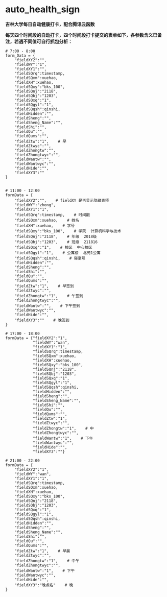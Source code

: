 # auto_health_sign

**吉林大学每日自动健康打卡，配合腾讯云函数**

**每天四个时间段的自动打卡，四个时间段打卡提交的表单如下，各参数含义已备注，若遇不同值可自行抓包分析：**


    # 7:00 - 8:00
    form_Data = {
        "fieldXY2":"",
        "fieldWY":"1",
        "fieldXY1":"",
        "fieldSQrq":timestamp,
        "fieldSQxm":xuehao,
        "fieldXH":xuehao,
        "fieldSQxy":"bks_100",
        "fieldSQnj":"2118",
        "fieldSQbj":"1203",
        "fieldSQxq":"1",
        "fieldSQgyl":"1",
        "fieldSQqsh":qinshi,
        "fieldHidden":"",
        "fieldSheng":"",
        "fieldSheng_Name":"",
        "fieldShi":"",
        "fieldQu":"",
        "fieldQums":"",
        "fieldZtw":"1",    # 早
        "fieldZtwyc":"",
        "fieldZhongtw":"",
        "fieldZhongtwyc":"",
        "fieldWantw":"",
        "fieldWantwyc":"",
        "fieldHide":"",
        "fieldXY3":""
    }


    # 11:00 - 12:00
    formData = {
        "fieldXY2":"",    # fieldXY 是否显示隐藏表项
        "fieldWY":"zhong",
        "fieldXY1":"1",
        "fieldSQrq":timestamp,    # 时间戳
        "fieldSQxm":xuehao,    # 姓名
        "fieldXH":xuehao,    # 学号
        "fieldSQxy":"bks_100",    # 学院  计算机科学与技术
        "fieldSQnj":"2118",    # 年级  2018级
        "fieldSQbj":"1203",    # 班级  211816
        "fieldSQxq":"1",    # 校区  中心校区
        "fieldSQgyl":"1",    # 公寓楼  北苑1公寓
        "fieldSQqsh":qinshi,    # 寝室号
        "fieldHidden":"",
        "fieldSheng":"",
        "fieldShi":"",
        "fieldQu":"",
        "fieldQums":"",
        "fieldZtw":"1",    # 早签到
        "fieldZtwyc":"",
        "fieldZhongtw":"1",    # 午签到
        "fieldZhongtwyc":"",
        "fieldWantw":"",    # 下午签到
        "fieldWantwyc":"",
        "fieldHide":"",
        "fieldXY3":""    # 晚签到
    }

    # 17:00 - 18:00
    formData = {"fieldXY2":"1",
                "fieldWY":"wan",
                "fieldXY1":"1",
                "fieldSQrq":timestamp,
                "fieldSQxm":xuehao,
                "fieldXH":xuehao,
                "fieldSQxy":"bks_100",
                "fieldSQnj":"2118",
                "fieldSQbj":"1203",
                "fieldSQxq":"1",
                "fieldSQgyl":"1",
                "fieldSQqsh":qinshi,
                "fieldHidden":"",
                "fieldSheng":"",
                "fieldSheng_Name":"",
                "fieldShi":"",
                "fieldQu":"",
                "fieldQums":"",
                "fieldZtw":"1",
                "fieldZtwyc":"",
                "fieldZhongtw":"1",    # 中
                "fieldZhongtwyc":"",
                "fieldWantw":"1",    # 下午
                "fieldWantwyc":"",
                "fieldHide":"",
                "fieldXY3":""}

    # 21:00 - 22:00
    formData = {
        "fieldXY2":"1",
        "fieldWY":"wan",
        "fieldXY1":"1",
        "fieldSQrq":timestamp,
        "fieldSQxm":xuehao,
        "fieldXH":xuehao,
        "fieldSQxy":"bks_100",  
        "fieldSQnj":"2118",
        "fieldSQbj":"1203",
        "fieldSQxq":"1",
        "fieldSQgyl":"1",
        "fieldSQqsh":qinshi,
        "fieldHidden":"",
        "fieldSheng":"",
        "fieldSheng_Name":"",
        "fieldShi":"",
        "fieldQu":"",
        "fieldQums":"",
        "fieldZtw":"1",    # 早晨
        "fieldZtwyc":"",
        "fieldZhongtw":"1",    # 中午
        "fieldZhongtwyc":"",
        "fieldWantw":"1",    # 下午
        "fieldWantwyc":"",
        "fieldHide":"",
        "fieldXY3":"晚点名"    # 晚
    }

